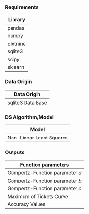 ### Requirements

|Library|
|---|
|pandas|
|numpy|
|plotnine|
|sqlite3|
|scipy|
|sklearn|

### Data Origin

|Data Origin|
|---|
|sqlite3 Data Base|

### DS Algorithm/Model

|Model|
|---|
|Non-Linear Least Squares|

### Outputs

|Function parameters|
|---|
|Gompertz-Function parameter $a$|
|Gompertz-Function parameter $b$|
|Gompertz-Function parameter $c$|
|Maximum of Tickets Curve|
|Accuracy Values|
